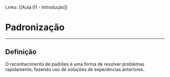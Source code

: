 Links: [[Aula 01 - Introdução]]

# Padronização
---
## Definição
O reconhecimento de padrões é uma forma de resolver
problemas rapidamente, fazendo uso de soluções de
experiências anteriores.